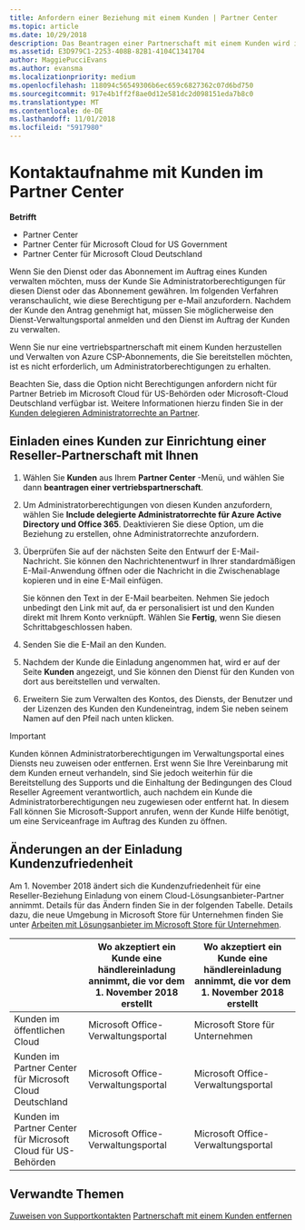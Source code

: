 ```yaml
---
title: Anfordern einer Beziehung mit einem Kunden | Partner Center
ms.topic: article
ms.date: 10/29/2018
description: Das Beantragen einer Partnerschaft mit einem Kunden wird in Multipartner- und Multichannelszenarien verwendet. Dieser Vorgang ist auch hilfreich, wenn ein Kunde Ihre delegierten Administratorrechte entfernt und Sie sie für Bereitstellungen oder Supportleistungen wiederherstellen müssen.
ms.assetid: E3D979C1-2253-408B-82B1-4104C1341704
author: MaggiePucciEvans
ms.author: evansma
ms.localizationpriority: medium
ms.openlocfilehash: 118094c56549306b6ec659c6827362c07d6bd750
ms.sourcegitcommit: 917e4b1ff2f8ae0d12e581dc2d098151eda7b8c0
ms.translationtype: MT
ms.contentlocale: de-DE
ms.lasthandoff: 11/01/2018
ms.locfileid: "5917980"
---
```

# <a name="connect-with-customers-in-partner-center"></a>Kontaktaufnahme mit Kunden im Partner Center

**Betrifft**

-  Partner Center
-  Partner Center für Microsoft Cloud for US Government
-  Partner Center für Microsoft Cloud Deutschland

Wenn Sie den Dienst oder das Abonnement im Auftrag eines Kunden verwalten möchten, muss der Kunde Sie Administratorberechtigungen für diesen Dienst oder das Abonnement gewähren. Im folgenden Verfahren veranschaulicht, wie diese Berechtigung per e-Mail anzufordern. Nachdem der Kunde den Antrag genehmigt hat, müssen Sie möglicherweise den Dienst-Verwaltungsportal anmelden und den Dienst im Auftrag der Kunden zu verwalten. 

Wenn Sie nur eine vertriebspartnerschaft mit einem Kunden herzustellen und Verwalten von Azure CSP-Abonnements, die Sie bereitstellen möchten, ist es nicht erforderlich, um Administratorberechtigungen zu erhalten.

Beachten Sie, dass die Option nicht Berechtigungen anfordern nicht für Partner Betrieb im Microsoft Cloud für US-Behörden oder Microsoft-Cloud Deutschland verfügbar ist. Weitere Informationen hierzu finden Sie in der [Kunden delegieren Administratorrechte an Partner](https://docs.microsoft.com/en-us/partner-center/customers_revoke_admin_privileges).


## <a name="invite-a-customer-to-establish-a-reseller-relationship-with-you"></a>Einladen eines Kunden zur Einrichtung einer Reseller-Partnerschaft mit Ihnen

1.  Wählen Sie **Kunden** aus Ihrem **Partner Center** -Menü, und wählen Sie dann **beantragen einer vertriebspartnerschaft**.

2.  Um Administratorberechtigungen von diesen Kunden anzufordern, wählen Sie **Include delegierte Administratorrechte für Azure Active Directory und Office 365**. Deaktivieren Sie diese Option, um die Beziehung zu erstellen, ohne Administratorrechte anzufordern. 

3.  Überprüfen Sie auf der nächsten Seite den Entwurf der E-Mail-Nachricht. Sie können den Nachrichtenentwurf in Ihrer standardmäßigen E-Mail-Anwendung öffnen oder die Nachricht in die Zwischenablage kopieren und in eine E-Mail einfügen. 

    Sie können den Text in der E-Mail bearbeiten. Nehmen Sie jedoch unbedingt den Link mit auf, da er personalisiert ist und den Kunden direkt mit Ihrem Konto verknüpft. Wählen Sie **Fertig**, wenn Sie diesen Schrittabgeschlossen haben.

3.  Senden Sie die E-Mail an den Kunden.

5.  Nachdem der Kunde die Einladung angenommen hat, wird er auf der Seite **Kunden** angezeigt, und Sie können den Dienst für den Kunden von dort aus bereitstellen und verwalten.

 
6.  Erweitern Sie zum Verwalten des Kontos, des Diensts, der Benutzer und der Lizenzen des Kunden den Kundeneintrag, indem Sie neben seinem Namen auf den Pfeil nach unten klicken.


> [!IMPORTANT]  
> Kunden können Administratorberechtigungen im Verwaltungsportal eines Diensts neu zuweisen oder entfernen. Erst wenn Sie Ihre Vereinbarung mit dem Kunden erneut verhandeln, sind Sie jedoch weiterhin für die Bereitstellung des Supports und die Einhaltung der Bedingungen des Cloud Reseller Agreement verantwortlich, auch nachdem ein Kunde die Administratorberechtigungen neu zugewiesen oder entfernt hat. In diesem Fall können Sie Microsoft-Support anrufen, wenn der Kunde Hilfe benötigt, um eine Serviceanfrage im Auftrag des Kunden zu öffnen.

## <a name="changes-to-the-customer-invitation-experience"></a>Änderungen an der Einladung Kundenzufriedenheit
Am 1. November 2018 ändert sich die Kundenzufriedenheit für eine Reseller-Beziehung Einladung von einem Cloud-Lösungsanbieter-Partner annimmt. Details für das Ändern finden Sie in der folgenden Tabelle. Details dazu, die neue Umgebung in Microsoft Store für Unternehmen finden Sie unter [Arbeiten mit Lösungsanbieter im Microsoft Store für Unternehmen](https://docs.microsoft.com/en-us/microsoft-store/work-with-partner-microsoft-store-business).

|  | Wo akzeptiert ein Kunde eine händlereinladung annimmt, die vor dem 1. November 2018 erstellt | Wo akzeptiert ein Kunde eine händlereinladung annimmt, die vor dem 1. November 2018 erstellt |
|---------|---------|---------
| Kunden im öffentlichen Cloud | Microsoft Office-Verwaltungsportal | Microsoft Store für Unternehmen |
| Kunden im Partner Center für Microsoft Cloud Deutschland | Microsoft Office-Verwaltungsportal | Microsoft Office-Verwaltungsportal |
| Kunden im Partner Center für Microsoft Cloud für US-Behörden | Microsoft Office-Verwaltungsportal | Microsoft Office-Verwaltungsportal |


## <a name="related-topics"></a>Verwandte Themen

[Zuweisen von Supportkontakten](assign-support-contacts.md)
[Partnerschaft mit einem Kunden entfernen](remove-a-relationship.md)